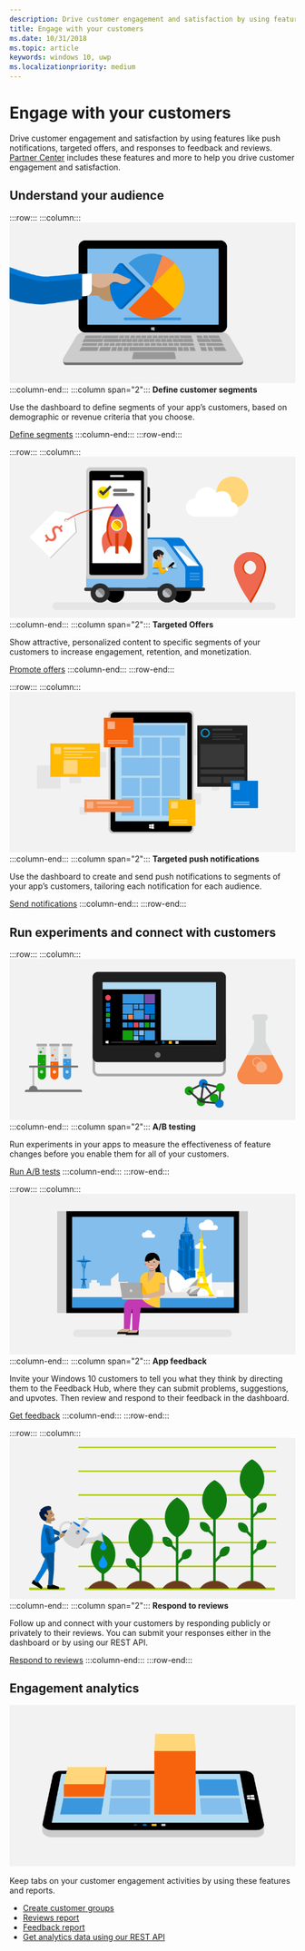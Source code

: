 ```yaml
---
description: Drive customer engagement and satisfaction by using features like notifications, targeted offers, responding to reviews and feedback, and more.
title: Engage with your customers
ms.date: 10/31/2018
ms.topic: article
keywords: windows 10, uwp
ms.localizationpriority: medium
---
```

# Engage with your customers

Drive customer engagement and satisfaction by using features like push notifications, targeted offers, and responses to feedback and reviews. [Partner Center](https://partner.microsoft.com/dashboard) includes these features and more to help you drive customer engagement and satisfaction.

## Understand your audience

:::row:::
    :::column:::
        ![Define customer segments](images/engage-pie-chart.png)
    :::column-end:::
    :::column span="2":::
**Define customer segments**

Use the dashboard to define segments of your app’s customers, based on demographic or revenue criteria that you choose. 

[Define segments](create-customer-segments.md)
    :::column-end:::
:::row-end:::

:::row:::
    :::column:::
        ![Targeted Offers](images/engage-phone-truck.png)
    :::column-end:::
    :::column span="2":::
**Targeted Offers**

Show attractive, personalized content to specific segments of your customers to increase engagement, retention, and monetization.

[Promote offers](use-targeted-offers-to-maximize-engagement-and-conversions.md)
    :::column-end:::
:::row-end:::

:::row:::
    :::column:::
        ![Targeted push notifications](images/engage-push-notifications.png)
    :::column-end:::
    :::column span="2":::
**Targeted push notifications**

Use the dashboard to create and send push notifications to segments of your app’s customers, tailoring each notification for each audience.

[Send notifications](send-push-notifications-to-your-apps-customers.md)
    :::column-end:::
:::row-end:::

## Run experiments and connect with customers

:::row:::
    :::column:::
        ![A/B testing](images/engage-start-menu.png)
    :::column-end:::
    :::column span="2":::
**A/B testing**

Run experiments in your apps to measure the effectiveness of feature changes before you enable them for all of your customers.

[Run A/B tests](../monetize/run-app-experiments-with-a-b-testing.md)
    :::column-end:::
:::row-end:::

:::row:::
    :::column:::
        ![App feedback](images/engage-feedback.png)
    :::column-end:::
    :::column span="2":::
**App feedback**

Invite your Windows 10 customers to tell you what they think by directing them to the Feedback Hub, where they can submit problems, suggestions, and upvotes. Then review and respond to their feedback in the dashboard.

[Get feedback](respond-to-customer-feedback.md)
    :::column-end:::
:::row-end:::

:::row:::
    :::column:::
        ![Respond to reviews](images/ads-community-campaign.png)
    :::column-end:::
    :::column span="2":::
**Respond to reviews**

Follow up and connect with your customers by responding publicly or privately to their reviews. You can submit your responses either in the dashboard or by using our REST API.

[Respond to reviews](respond-to-customer-reviews.md)
    :::column-end:::
:::row-end:::

## Engagement analytics

![Engagement analytics](images/engage-analytics.png)

Keep tabs on your customer engagement activities by using these features and reports.

- [Create customer groups](create-customer-groups.md)
- [Reviews report](reviews-report.md)
- [Feedback report](feedback-report.md)
- [Get analytics data using our REST API](../monetize/access-analytics-data-using-windows-store-services.md)
